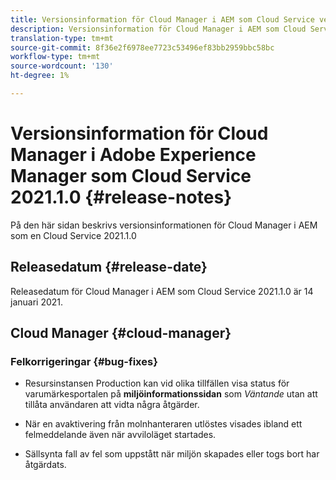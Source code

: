 ```yaml
---
title: Versionsinformation för Cloud Manager i AEM som Cloud Service version 2021.1.0
description: Versionsinformation för Cloud Manager i AEM som Cloud Service version 2021.1.0
translation-type: tm+mt
source-git-commit: 8f36e2f6978ee7723c53496ef83bb2959bbc58bc
workflow-type: tm+mt
source-wordcount: '130'
ht-degree: 1%

---
```



# Versionsinformation för Cloud Manager i Adobe Experience Manager som Cloud Service 2021.1.0 {#release-notes}

På den här sidan beskrivs versionsinformationen för Cloud Manager i AEM som en Cloud Service 2021.1.0

## Releasedatum {#release-date}

Releasedatum för Cloud Manager i AEM som Cloud Service 2021.1.0 är 14 januari 2021.

## Cloud Manager {#cloud-manager}

### Felkorrigeringar {#bug-fixes}

* Resursinstansen Production kan vid olika tillfällen visa status för varumärkesportalen på **miljöinformationssidan** som *Väntande* utan att tillåta användaren att vidta några åtgärder.

* När en avaktivering från molnhanteraren utlöstes visades ibland ett felmeddelande även när avviloläget startades.

* Sällsynta fall av fel som uppstått när miljön skapades eller togs bort har åtgärdats.
